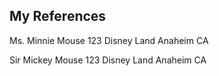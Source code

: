 ## My References

Ms. Minnie Mouse
123 Disney Land
Anaheim CA

Sir Mickey Mouse
123 Disney Land
Anaheim CA

